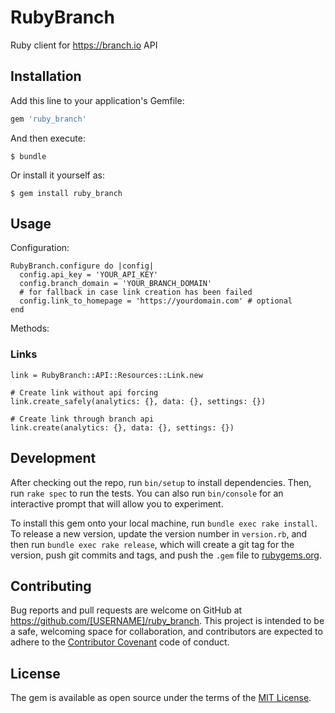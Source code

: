 # RubyBranch

Ruby client for https://branch.io API

## Installation

Add this line to your application's Gemfile:

```ruby
gem 'ruby_branch'
```

And then execute:

    $ bundle

Or install it yourself as:

    $ gem install ruby_branch

## Usage

Configuration:

    RubyBranch.configure do |config|
      config.api_key = 'YOUR_API_KEY'
      config.branch_domain = 'YOUR_BRANCH_DOMAIN'
      # for fallback in case link creation has been failed
      config.link_to_homepage = 'https://yourdomain.com' # optional
    end

Methods:

### Links

    link = RubyBranch::API::Resources::Link.new

    # Create link without api forcing
    link.create_safely(analytics: {}, data: {}, settings: {})

    # Create link through branch api
    link.create(analytics: {}, data: {}, settings: {})

## Development

After checking out the repo, run `bin/setup` to install dependencies. Then, run `rake spec` to run the tests. You can also run `bin/console` for an interactive prompt that will allow you to experiment.

To install this gem onto your local machine, run `bundle exec rake install`. To release a new version, update the version number in `version.rb`, and then run `bundle exec rake release`, which will create a git tag for the version, push git commits and tags, and push the `.gem` file to [rubygems.org](https://rubygems.org).

## Contributing

Bug reports and pull requests are welcome on GitHub at https://github.com/[USERNAME]/ruby_branch. This project is intended to be a safe, welcoming space for collaboration, and contributors are expected to adhere to the [Contributor Covenant](http://contributor-covenant.org) code of conduct.


## License

The gem is available as open source under the terms of the [MIT License](http://opensource.org/licenses/MIT).

